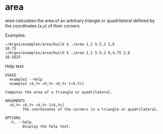 area
====

*area* calculates the area of an arbitrary triangle or quadrilateral
defined by the coordinates (x,y) of their corners.

Examples:

~~~
~/Argos/examples/area/build $ ./area 1,1 5.5,2 2,6
10.75
~/Argos/examples/area/build $ ./area 1,1 5.5,2 6,4.75 2,6 
16.5625
~~~

Help text:
~~~
USAGE
  example2 --help
  example2 <X,Y> <X,Y> <X,Y> [<X,Y>]

Computes the area of a triangle or quadrilateral.

ARGUMENTS
  <X,Y> <X,Y> <X,Y> [<X,Y>]
        The coordinates of the corners in a triangle or quadrilateral.

OPTIONS
  -h, --help
        Display the help text.
~~~
